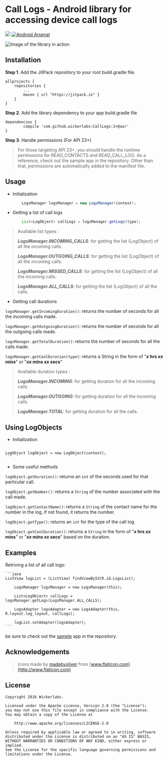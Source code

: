 
**Call Logs** - Android library for accessing device call logs
================
[![](https://jitpack.io/v/wickerlabs/CallLogs.svg)](https://jitpack.io/#wickerlabs/CallLogs)
[![Android Arsenal](https://img.shields.io/badge/Android%20Arsenal-Call%20logs-brightgreen.svg?style=flat)](http://android-arsenal.com/details/1/4523)

![Image of the library in action](https://s25.postimg.org/3pxthhhhr/device_2016_10_13_150816.png "screenshot")

Installation
-------------

 **Step 1**. Add the JitPack repository to your root build.gradle file.
 

    allprojects {
		repositories {
			...
			maven { url "https://jitpack.io" }
		}
	}

**Step 2**. Add the library dependency to your app build.gradle file

    dependencies {
	        compile 'com.github.wickerlabs:CallLogs:1+@aar'
	}
	
**Step 3**. Handle permissions (For API 23+)
> For those targeting API 23+, you should handle the runtime permissions for READ_CONTACTS and READ_CALL_LOG. As a reference, check  out the sample app in the repository. Other than that, permissions are automatically added to the manifest file.

Usage
-------------

 - Initialization

	```java
     	LogsManager logsManager = new LogsManager(context);
	```

 
 - Getting a list of call logs
 
	```java
     	List<LogObject> callLogs = logsManager.getLogs(type);
	```

  
  >  Available list types :
  >  
  >  ***LogsManager.INCOMING_CALLS***: for getting the list (LogObject) of all the incoming calls.
  >  
  >  ***LogsManager.OUTGOING_CALLS***: for getting the list (LogObject) of all the incoming calls.
  >  
  >  ***LogsManager.MISSED_CALLS***: for getting the list (LogObject) of all the incoming calls.
  >  
  >  ***LogsManager.ALL_CALLS***: for getting the list (LogObject) of all the calls.
 
 - Getting call durations
 
 `logsManager.getIncomingDuration()`: returns the number of seconds for all the incoming calls made.
 
 `logsManager.getOutgoingDuration()`: returns the number of seconds for all the outgoing calls made.

  `logsManager.getTotalDuration()`: returns the number of seconds for all the calls made.

 `logsManager.getCoolDuration(type)`: returns a String in the form of  "***x* hrs *xx* mins**" or "***xx* mins *xx* secs**"
 
 >  Available duration types :
>  
>  ***LogsManager.INCOMING***: for getting duration for all the incoming calls.
>  
>  ***LogsManager.OUTGOING***: for getting duration for all the incoming calls.
>  
>    ***LogsManager.TOTAL***: for getting duration for all the calls.

Using LogObjects
--------------------
- Initialization
> 	```java 
	LogObject logObject = new LogObject(context);
	```

- Some useful methods
 
 `logObject.getDuration()`: returns an `int`  of the seconds used for that particular call.
 
 `logObject.getNumber()`: returns a `String` of the number associated with the call made.

 `logObject.getContactName()`: returns a `String` of the contact name for the number in the log, if not found, it returns the number.

  `logObject.getType()`: returns an `int` for the type of the call log.

 `logObject.getCoolDuration()`: returns a `String` in the form of  "***x* hrs *xx* mins**" or "***xx* mins *xx* secs**" based on the duration.

Examples
--------
Retriving a list of all call logs:

	```java
   	ListView logList = (ListView) findViewById(R.id.LogsList);

    	LogsManager logsManager = new LogsManager(this);

    	List<LogObject> callLogs = logsManager.getLogs(LogsManager.ALL_CALLS);

    	LogsAdapter logsAdapter = new LogsAdapter(this, R.layout.log_layout, callLogs);

    	logList.setAdapter(logsAdapter);
	```

be sure to check out the [sample](https://github.com/wickerlabs/CallLogs/tree/master/SampleApp) app in the repository.

Acknowledgements
----------------
> Icons made by [madebyoliver](http://www.flaticon.com/authors/madebyoliver) from [www.flaticon.com](http://www.flaticon.com) 

License
-------
    Copyright 2016 Wickerlabs.
    
    Licensed under the Apache License, Version 2.0 (the "License");
    you may not use this file except in compliance with the License.
    You may obtain a copy of the License at
    
        http://www.apache.org/licenses/LICENSE-2.0
    
    Unless required by applicable law or agreed to in writing, software
    distributed under the License is distributed on an "AS IS" BASIS,
    WITHOUT WARRANTIES OR CONDITIONS OF ANY KIND, either express or implied.
    See the License for the specific language governing permissions and
    limitations under the License.
